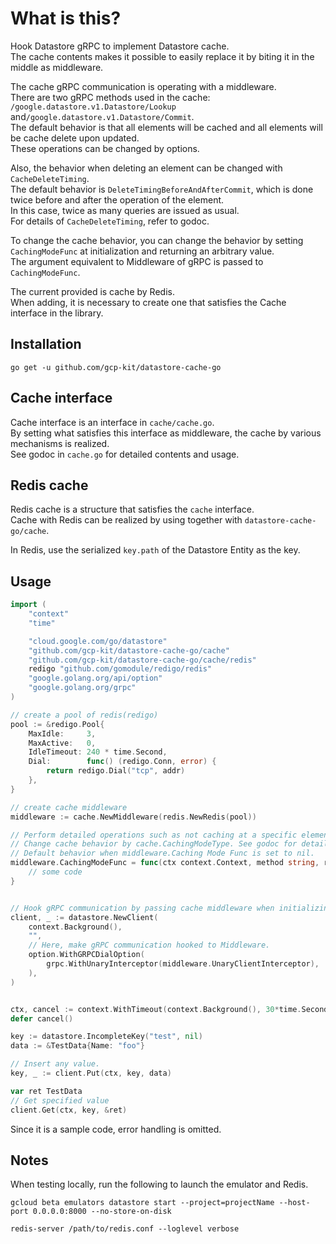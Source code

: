 # What is this?
Hook Datastore gRPC to implement Datastore cache.  
The cache contents makes it possible to easily replace it by biting it in the middle as middleware.
 
The cache gRPC communication is operating with a middleware.  
There are two gRPC methods used in the cache: `/google.datastore.v1.Datastore/Lookup` and`/google.datastore.v1.Datastore/Commit`.  
The default behavior is that all elements will be cached and all elements will be cache delete upon updated.  
These operations can be changed by options.  

 Also, the behavior when deleting an element can be changed with `CacheDeleteTiming`.  
 The default behavior is `DeleteTimingBeforeAndAfterCommit`, which is done twice before and after the operation of the element.  
 In this case, twice as many queries are issued as usual.  
 For details of `CacheDeleteTiming`, refer to godoc.  
 
 To change the cache behavior, you can change the behavior by setting `CachingModeFunc` at initialization and returning an arbitrary value.  
 The argument equivalent to Middleware of gRPC is passed to `CachingModeFunc`.  
 
 The current provided is cache by Redis.  
 When adding, it is necessary to create one that satisfies the Cache interface in the library.  

 ## Installation
 ```commandline
 go get -u github.com/gcp-kit/datastore-cache-go
 ```

 ## Cache interface
 Cache interface is an interface in `cache/cache.go`.  
 By setting what satisfies this interface as middleware, the cache by various mechanisms is realized.  
 See godoc in `cache.go` for detailed contents and usage.  
 
 ## Redis cache
 Redis cache is a structure that satisfies the `cache` interface.  
 Cache with Redis can be realized by using together with `datastore-cache-go/cache`.  
 
In Redis, use the serialized `key.path` of the Datastore Entity as the key.  
 
## Usage
```go
import (
	"context"
	"time"

	"cloud.google.com/go/datastore"
	"github.com/gcp-kit/datastore-cache-go/cache"
	"github.com/gcp-kit/datastore-cache-go/cache/redis"
	redigo "github.com/gomodule/redigo/redis"
	"google.golang.org/api/option"
	"google.golang.org/grpc"
)

// create a pool of redis(redigo)
pool := &redigo.Pool{
	MaxIdle:     3,
	MaxActive:   0,
	IdleTimeout: 240 * time.Second,
	Dial:        func() (redigo.Conn, error) { 
		return redigo.Dial("tcp", addr) 
	},
}

// create cache middleware
middleware := cache.NewMiddleware(redis.NewRedis(pool))

// Perform detailed operations such as not caching at a specific element and controlling the cache deletion timing.
// Change cache behavior by cache.CachingModeType. See godoc for details.
// Default behavior when middleware.Caching Mode Func is set to nil.
middleware.CachingModeFunc = func(ctx context.Context, method string, req, reply interface{}, cc *grpc.ClientConn, invoker grpc.UnaryInvoker, opts ...grpc.CallOption) cache.CachingModeType {
	// some code
}


// Hook gRPC communication by passing cache middleware when initializing Datastore Client.
client, _ := datastore.NewClient(
	context.Background(),
	"",
	// Here, make gRPC communication hooked to Middleware.
	option.WithGRPCDialOption(
		grpc.WithUnaryInterceptor(middleware.UnaryClientInterceptor),
	),
)


ctx, cancel := context.WithTimeout(context.Background(), 30*time.Second)
defer cancel()

key := datastore.IncompleteKey("test", nil)
data := &TestData{Name: "foo"}

// Insert any value.
key, _ := client.Put(ctx, key, data)

var ret TestData
// Get specified value
client.Get(ctx, key, &ret)
```
Since it is a sample code, error handling is omitted.

## Notes
When testing locally, run the following to launch the emulator and Redis.
```commandline
gcloud beta emulators datastore start --project=projectName --host-port 0.0.0.0:8000 --no-store-on-disk
```
```commandline
redis-server /path/to/redis.conf --loglevel verbose
```